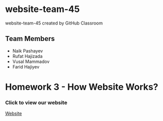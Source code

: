 # website-team-45
website-team-45 created by GitHub Classroom
## Team Members
- Naik Pashayev
- Rufat Hajizada
- Vusal Mammadov
- Farid Hajiyev

# Homework 3 - How Website Works?
### Click to view our website
[Website](https://htmlpreview.github.io/?https://github.com/ADA-SITE-SITE1101-2022-Fall/website-team-45/blob/main/Yeni%20qovluq/HW3/index.html)
